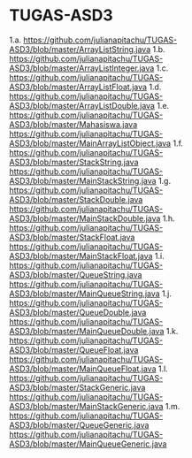 # TUGAS-ASD3
1.a. https://github.com/julianapitachu/TUGAS-ASD3/blob/master/ArrayListString.java
1.b. https://github.com/julianapitachu/TUGAS-ASD3/blob/master/ArrayListInteger.java
1.c. https://github.com/julianapitachu/TUGAS-ASD3/blob/master/ArrayListFloat.java
1.d. https://github.com/julianapitachu/TUGAS-ASD3/blob/master/ArrayListDouble.java
1.e. https://github.com/julianapitachu/TUGAS-ASD3/blob/master/Mahasiswa.java
     https://github.com/julianapitachu/TUGAS-ASD3/blob/master/MainArrayListObject.java 
1.f. https://github.com/julianapitachu/TUGAS-ASD3/blob/master/StackString.java
     https://github.com/julianapitachu/TUGAS-ASD3/blob/master/MainStackString.java
1.g. https://github.com/julianapitachu/TUGAS-ASD3/blob/master/StackDouble.java
     https://github.com/julianapitachu/TUGAS-ASD3/blob/master/MainStackDouble.java
1.h. https://github.com/julianapitachu/TUGAS-ASD3/blob/master/StackFloat.java
     https://github.com/julianapitachu/TUGAS-ASD3/blob/master/MainStackFloat.java
1.i. https://github.com/julianapitachu/TUGAS-ASD3/blob/master/QueueString.java
     https://github.com/julianapitachu/TUGAS-ASD3/blob/master/MainQueueString.java
1.j. https://github.com/julianapitachu/TUGAS-ASD3/blob/master/QueueDouble.java
     https://github.com/julianapitachu/TUGAS-ASD3/blob/master/MainQueueDouble.java
1.k. https://github.com/julianapitachu/TUGAS-ASD3/blob/master/QueueFloat.java
     https://github.com/julianapitachu/TUGAS-ASD3/blob/master/MainQueueFloat.java
1.l. https://github.com/julianapitachu/TUGAS-ASD3/blob/master/StackGeneric.java
     https://github.com/julianapitachu/TUGAS-ASD3/blob/master/MainStackGeneric.java
1.m. https://github.com/julianapitachu/TUGAS-ASD3/blob/master/QueueGeneric.java
     https://github.com/julianapitachu/TUGAS-ASD3/blob/master/MainQueueGeneric.java
